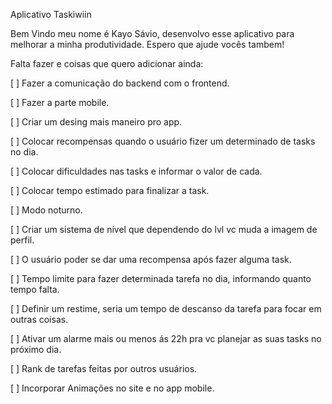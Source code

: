 Aplicativo Taskiwiin

Bem Vindo meu nome é Kayo Sávio, desenvolvo esse aplicativo para melhorar a minha produtividade.
Espero que ajude vocês tambem!

Falta fazer e coisas que quero adicionar ainda:

[ ] Fazer a comunicação do backend com o frontend.

[ ] Fazer a parte mobile.

[ ] Criar um desing mais maneiro pro app.

[ ] Colocar recompensas quando o usuário fizer um determinado de tasks no dia.

[ ] Colocar dificuldades nas tasks e informar o valor de cada.

[ ] Colocar tempo estimado para finalizar a task.

[ ] Modo noturno.

[ ] Criar um sistema de nível que dependendo do lvl vc muda a imagem de perfil.

[ ] O usuário poder se dar uma recompensa após fazer alguma task.

[ ] Tempo limite para fazer determinada tarefa no dia, informando quanto tempo falta.

[ ] Definir um restime, seria um tempo de descanso da tarefa para focar em outras coisas.

[ ] Ativar um alarme mais ou menos ás 22h pra vc planejar as suas tasks no próximo dia.

[ ] Rank de tarefas feitas por outros usuários.

[ ] Incorporar Animações no site e no app mobile.
